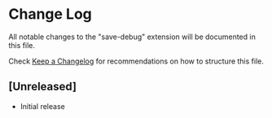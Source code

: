 # Change Log

All notable changes to the "save-debug" extension will be documented in this file.

Check [Keep a Changelog](http://keepachangelog.com/) for recommendations on how to structure this file.

## [Unreleased]

- Initial release